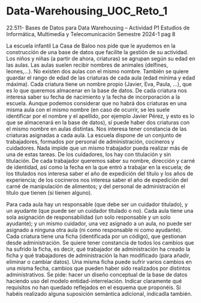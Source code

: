 # Data-Warehousing_UOC_Reto_1
22.511- Bases de Datos para Data Warehousing – Actividad P1
Estudios de Informática, Multimedia y Telecomunicación
Semestre 2024-1 pag 8

La escuela infantil La Casa de Baloo nos pide que le ayudemos en la construcción de una base de datos que facilite la gestión de su actividad.
Los niños y niñas (a partir de ahora, criaturas) se agrupan según su edad en las aulas. Las aulas suelen recibir nombres de animales (delfines, leones,...). No existen dos aulas con el mismo nombre. También se quiere guardar el rango de edad de las criaturas de cada aula (edad mínima y edad máxima).
Cada criatura tiene un nombre propio (Javier, Eva, Paula, ...), que es lo que queremos almacenar en la base de datos. De cada criatura nos interesa saber su fecha de nacimiento y la fecha de incorporación a la escuela. Aunque podemos considerar que no habrá dos criaturas en una misma aula con el mismo nombre (en caso de ocurrir, se les suele identificar por el nombre y el apellido, por ejemplo Javier Pérez, y esto es lo que se almacenará en la base de datos), sí puede haber dos criaturas con el mismo nombre en aulas distintas. Nos interesa tener constancia de las criaturas asignadas a cada aula.
La escuela dispone de un conjunto de trabajadores, formados por personal de administración, cocineros y cuidadores. Nada impide que un mismo trabajador pueda realizar más de una de estas tareas. De los cuidadores, los hay con titulación y sin titulación. De cada trabajador queremos saber su nombre, dirección y carné de identidad, así como la fecha en la que entró a trabajar en la escuela; de los titulados nos interesa saber el año de expedición del título y los años de experiencia; de los cocineros nos interesa saber el año de expedición del carné de manipulación de alimentos; y del personal de administración el título que tienen (si tienen alguno).

Para cada aula hay un responsable (que debe ser un cuidador titulado), y un ayudante (que puede ser un cuidador titulado o no). Cada aula tiene una sola asignación de responsabilidad (un solo responsable y un solo ayudante); y un mismo cuidador, una vez asignado a un aula, no puede ser asignado a ninguna otra aula (ni como responsable ni como ayudante).
Cada criatura tiene una ficha (identificada por un código), que gestionan desde administración. Se quiere tener constancia de todos los cambios que ha sufrido la ficha, es decir, qué trabajador de administración ha creado la ficha y qué trabajadores de administración la han modificado (para añadir, eliminar o cambiar datos). Una misma ficha puede sufrir varios cambios en una misma fecha, cambios que pueden haber sido realizados por distintos administrativos.
Se pide: hacer un diseño conceptual de la base de datos haciendo uso del modelo entidad-interrelación. Indicar claramente qué requisitos no han quedado reflejados en el esquema que proponéis. Si habéis realizado alguna suposición semántica adicional, indicadla también.
